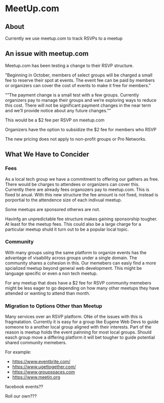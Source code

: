 # MeetUp.com

## About

Currently we use meetup.com to track RSVPs to a meetup

## An issue with meetup.com

Meetup.com has been testing a change to their RSVP structure.

"Beginning in October, members of select groups will be charged a small fee to reserve their spot at events. The event fee can be paid by members or organizers can cover the cost of events to make it free for members."

"“The payment change is a small test with a few groups. Currently organizers pay to manage their groups and we’re exploring ways to reduce this cost. There will not be significant payment changes in the near term and we’ll provide notice about any future changes.”"

This would be a $2 fee per RSVP on meetup.com

Organizers have the option to subsidize the $2 fee for members who RSVP

The new pricing does not apply to non-profit groups or Pro Networks.

## What We Have to Concider

### Fees

As a local tech group we have a commitment to offering our gathers as free. There would be charges to attendees or organizers can cover this. Currently there are already fees organozers pay to meetup.com. This is fixed bi anual. With this new structure the fee amount is not fixed, instead is porportial to the attendence size of each indivual meetup. 

Some meetups are sponsored otherws are not. 

Havinfg an unpredictable fee structure makes gaining sponsorship tougher. At least for the meetup fees. This could also be a large charge for a particular meetup shuld it turn out to be a popular local topic.

### Community

With many groups using the same platform to organize events has the advantage of visability across groups under a single domain. The community shares a cohesion in this. Our memebers can easly find a more spcialized meetup beyond general web development. This might be language specific or even a non tech meetup. 

For any meetup that does have a $2 fee for RSVP community memebers might be less eager to go depending on how many other meetups they have attended or wanting to attend than month.

### Migration to Options Other than Meetup

Many services over an RSVP platform. ONe of the issues with this is fragmatation. Currently it is easy for a group like Eugene Web Devs to guide someone to a another local group aligned with their interests. Part of the reason is meetup holds the event palnning for most local groups. Should easch group move a differing platform it will bet tougher to guide potential shared community memebers. 

For example:

* https://www.eventbrite.com/
* https://www.ugettogether.com/
* https://www.groupspaces.com
* https://www.meetin.org

facebook events??

Roll our own???





